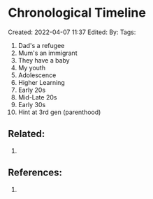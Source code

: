 # Chronological Timeline
Created: 2022-04-07 11:37
Edited: 
By: 
Tags:

1. Dad's a refugee
2. Mum's an immigrant
3. They have a baby
4. My youth
5. Adolescence
6. Higher Learning
7. Early 20s
8. Mid-Late 20s
9. Early 30s
10. Hint at 3rd gen (parenthood)

## Related:
1. 

## References:
1. 